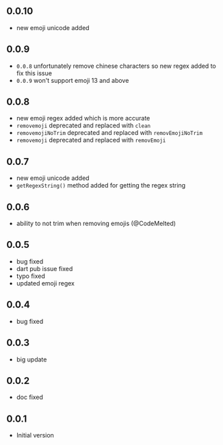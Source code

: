 ## 0.0.10

+ new emoji unicode added

## 0.0.9

+ `0.0.8` unfortunately remove chinese characters so new regex added to fix this issue
+ `0.0.9` won't support emoji 13 and above

## 0.0.8

+ new emoji regex added which is more accurate
+ `removemoji` deprecated and replaced with `clean`
+ `removemojiNoTrim` deprecated and replaced with `removEmojiNoTrim`
+ `removemoji` deprecated and replaced with `removEmoji`


## 0.0.7

+ new emoji unicode added
+ `getRegexString()` method added for getting the regex string


## 0.0.6

+ ability to not trim when removing emojis (@CodeMelted)

## 0.0.5

+ bug fixed
+ dart pub issue fixed
+ typo fixed
+ updated emoji regex

## 0.0.4

+ bug fixed

## 0.0.3

+ big update

## 0.0.2

+ doc fixed 

## 0.0.1

- Initial version
